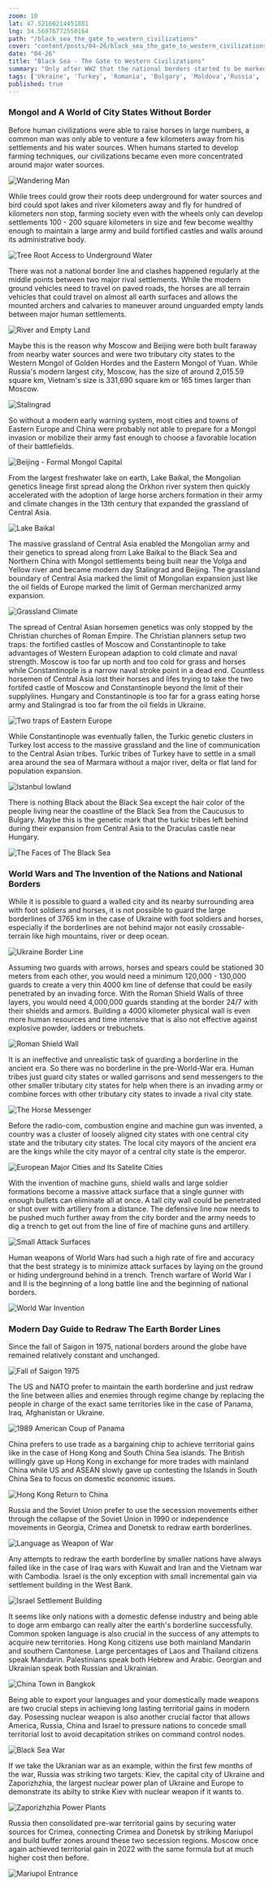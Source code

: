 ```yaml
---
zoom: 10
lat: 47.52166214451881
lng: 34.56976772550164
path: "/black_sea_the_gate_to_western_civilizations"
cover: "content/posts/04-26/black_sea_the_gate_to_western_civilizations.png"
date: "04-26"
title: "Black Sea - The Gate to Western Civilizations"
summary: "Only after WW2 that the national borders started to be marked clearly on the map. Since then, only United States and Russia can decisively alter the world border via coups and secessions."
tags: ['Ukraine', 'Turkey', 'Romania', 'Bulgary', 'Moldova','Russia', 'Spykman World','Nicholas Spykman'] 
published: true
---
```


### Mongol and A World of City States Without Border
Before human civilizations were able to raise horses in large numbers, a common man was only able to venture a few kilometers away from his settlements and his water sources. When humans started to develop farming techniques, our civilizations became even more concentrated around major water sources. 

![Wandering Man](https://storage.googleapis.com/spykman-world/wandering-man-using-river-as-water-supply-and-navigation.png)

While trees could grow their roots deep underground for water sources and bird could spot lakes and river kilometers away and fly for hundred of kilometers non stop, farming society even with the wheels only can develop settlements 100 - 200 square kilometers in size and few become wealthy enough to maintain a large army and build fortified castles and walls around its administrative body. 

![Tree Root Access to Underground Water](https://storage.googleapis.com/spykman-world/tree-root-access-to-underground-water.png)

There was not a national border line and clashes happened regularly at the middle points between two major rival settlements. While the modern ground vehicles need to travel on paved roads, the horses are all terrain vehicles that could travel on almost all earth surfaces and allows the mounted archers and calvaries to maneuver around unguarded empty lands between major human settlements.

![River and Empty Land](content/posts/04-26/river_and_empty_land.png)

Maybe this is the reason why Moscow and Beijing were both built faraway from nearby water sources and were two tributary city states to the Western Mongol of Golden Hordes and the Eastern Mongol of Yuan. While Russia's modern largest city, Moscow, has the size of around 2,015.59 square km, Vietnam's size is 331,690 square km or 165 times larger than Moscow. 

![Stalingrad](https://storage.googleapis.com/spykman-world/stalingrad.png)

So without a modern early warning system, most cities and towns of Eastern Europe and China were probably not able to prepare for a Mongol invasion or mobilize their army fast enough to choose a favorable location of their battlefields. 

![Beijing - Formal Mongol Capital](https://storage.googleapis.com/spykman-world/bei%CC%A3ing-first-time-became-chinese-capital-under-the-mongol-empire.png)

From the largest freshwater lake on earth, Lake Baikal, the Mongolian genetics lineage first spread along the Orkhon river system then quickly accelerated with the adoption of large horse archers formation in their army and climate changes in the 13th century that expanded the grassland of Central Asia. 

![Lake Baikal](content/posts/04-26/lake_baikal.png)

The massive grassland of Central Asia enabled the Mongolian army and their genetics to spread along from Lake Baikal to the Black Sea and Northern China with Mongol settlements being built near the Volga and Yellow river and became modern day Stalingrad and Beijing. The grassland boundary of Central Asia marked the limit of Mongolian expansion just like the oil fields of Europe marked the limit of German merchanized army expansion. 

![Grassland Climate](content/posts/04-26/grassland_of_euroasia.png)

The spread of Central Asian horsemen genetics was only stopped by the Christian churches of Roman Empire. The Christian planners setup two traps: the fortified castles of Moscow and Constantinople to take advantages of Western European adaption to cold climate and naval strength. Moscow is too far up north and too cold for grass and horses while Constantinople is a narrow naval stroke point in a dead end. Countless horsemen of Central Asia lost their horses and lifes trying to take the two fortifed castle of Moscow and Constantinople beyond the limit of their supplylines. Hungary and Constantinople is too far for a grass eating horse army and Stalingrad is too far from the oil fields in Ukraine.

![Two traps of Eastern Europe](content/posts/04-26/moscow_constantinople.png)

While Constantinople was eventually fallen, the Turkic genetic clusters in Turkey lost access to the massive grassland and the line of communication to the Central Asian tribes. Turkic tribes of Turkey have to settle in a small area around the sea of Marmara without a major river, delta or flat land for population expansion.

![Istanbul lowland](content/posts/04-26/modern_day_istanbul.png)

There is nothing Black about the Black Sea except the hair color of the people living near the coastline of the Black Sea from the Caucusus to Bulgary. Maybe this is the genetic mark that the turkic tribes left behind during their expansion from Central Asia to the Draculas castle near Hungary.

![The Faces of The Black Sea](content/posts/04-26/faces_of_the_black_sea.png) 

### World Wars and The Invention of the Nations and National Borders

While it is possible to guard a walled city and its nearby surrounding area with foot soldiers and horses, it is not possible to guard the large borderlines of 3765 km in the case of Ukraine with foot soldiers and horses, especially if the borderlines are not behind major not easily crossable-terrain like high mountains, river or deep ocean. 

![Ukraine Border Line](content/posts/04-26/ukraine_border_line.png) 

Assuming two guards with arrows, horses and spears could be stationed 30 meters from each other, you would need a minimum 120,000 - 130,000 guards to create a very thin 4000 km line of defense that could be easily penetrated by an invading force. With the Roman Shield Walls of three layers, you would need 4,000,000 guards standing at the border 24/7 with their shields and armors. Building a 4000 kilometer physical wall is even more human resources and time intensive that is also not effective against explosive powder, ladders or trebuchets. 

![Roman Shield Wall](https://storage.googleapis.com/spykman-world/roman-shield-wall.png)

It is an ineffective and unrealistic task of guarding a borderline in the ancient era. So there was no borderline in the pre-World-War era. Human tribes just guard city states or walled garrisons and send messengers to the other smaller tributary city states for help when there is an invading army or combine forces with other tributary city states to invade a rival city state. 

![The Horse Messenger](https://storage.googleapis.com/spykman-world/the-horse-messenger.png)

Before the radio-com, combustion engine and machine gun was invented, a country was a cluster of loosely aligned city states with one central city state and the tributary city states. The local city mayors of the ancient era are the kings while the city mayor of a central city state is the emperor. 

![European Major Cities and Its Satelite Cities](https://storage.googleapis.com/spykman-world/amsterdam-milan-moscow.png)

With the invention of machine guns, shield walls and large soldier formations become a massive attack surface that a single gunner with enough bullets can eliminate all at once. A tall city wall could be penetrated or shot over with artillery from a distance. The defensive line now needs to be pushed much further away from the city border and the army needs to dig a trench to get out from the line of fire of machine guns and artillery. 

![Small Attack Surfaces](content/posts/04-26/small_attack_surface.png) 

Human weapons of World Wars had such a high rate of fire and accuracy that the best strategy is to minimize attack surfaces by laying on the ground or hiding underground behind in a trench. Trench warfare of World War I and II is the beginning of a long battle line and the beginning of national borders.

![World War Invention](https://storage.googleapis.com/spykman-world/world_war_invention_of_border_marker.png)

### Modern Day Guide to Redraw The Earth Border Lines

Since the fall of Saigon in 1975, national borders around the globe have remained relatively constant and unchanged. 

![Fall of Saigon 1975](https://storage.googleapis.com/spykman-world/fall-of-saigon_1975.png)

The US and NATO prefer to maintain the earth borderline and just redraw the line between allies and enemies through regime change by replacing the people in charge of the exact same territories like in the case of Panama, Iraq, Afghanistan or Ukraine. 

![1989 American Coup of Panama](https://storage.googleapis.com/spykman-world/1989-american-coup-of-panama.png)

China prefers to use trade as a bargaining chip to achieve territorial gains like in the case of Hong Kong and South China Sea islands. The British willingly gave up Hong Kong in exchange for more trades with mainland China while US and ASEAN slowly gave up contesting the Islands in South China Sea to focus on domestic economic issues. 

![Hong Kong Return to China](https://storage.googleapis.com/spykman-world/hong-kong-return-to-china.png)

Russia and the Soviet Union prefer to use the secession movements either through the collapse of the Soviet Union in 1990 or independence movements in Georgia, Crimea and Donetsk to redraw earth borderlines. 

![Language as Weapon of War](content/posts/04-26/speak_russian.png) 

Any attempts to redraw the earth borderline by smaller nations have always failed like in the case of Iraq wars with Kuwait and Iran and the Vietnam war with Cambodia. Israel is the only exception with small incremental gain via settlement building in the West Bank. 

![Israel Settlement Building](https://storage.googleapis.com/spykman-world/settlement-building.png)

It seems like only nations with a domestic defense industry and being able to doge arm embargo can really alter the earth's borderline successfully. Common spoken language is also crucial in the success of any attempts to acquire new territories. Hong Kong citizens use both mainland Mandarin and southern Cantonese. Large percentages of Laos and Thailand citizens speak Mandarin. Palestinians speak both Hebrew and Arabic. Georgian and Ukrainian speak both Russian and Ukrainian. 

![China Town in Bangkok](https://storage.googleapis.com/spykman-world/china-town-in-bangkok.png)

Being able to export your languages and your domestically made weapons are two crucial steps in achieving long lasting territorial gains in modern day. Posessing nuclear weapon is also another crucial factor that allows America, Russia, China and Israel to pressure nations to concede small territorial lost to avoid decapitation strikes on command control nodes. 

![Black Sea War](content/posts/04-26/ukrainian_war.png) 

If we take the Ukranian war as an example, within the first few months of the war, Russia was striking two targets: Kiev, the capital city of Ukraine and Zaporizhzhia, the largest nuclear power plan of Ukraine and Europe to demonstrate its abilty to strike Kiev with nuclear weapon if it wants to. 

![Zaporizhzhia Power Plants](content/posts/04-26/zaporizhzhia_power_plants.png) 

Russia then consolidated pre-war territorial gains by securing water sources for Crimea, connecting Crimea and Donetsk by striking Mariupol and build buffer zones around these two secession regions. Moscow once again achieved territorial gain in 2022 with the same formula but at much higher cost then before. 

![Mariupol Entrance](content/posts/04-26/mariupol_entrance.png) 




